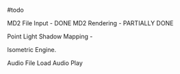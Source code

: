 
#todo

MD2 File Input - DONE
MD2 Rendering - PARTIALLY DONE

Point Light Shadow Mapping -

Isometric Engine.

Audio File Load
Audio Play